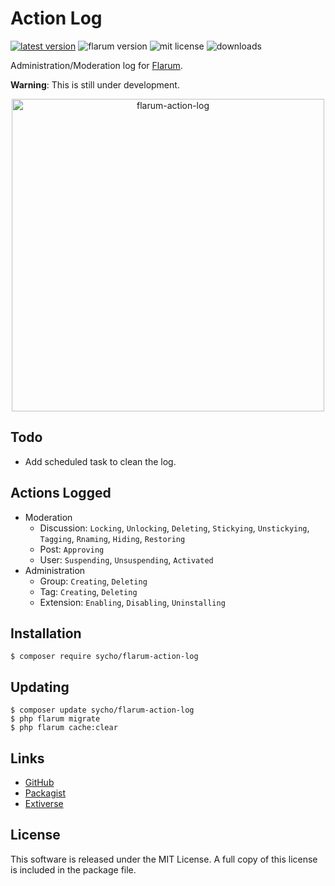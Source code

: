 # Action Log
[![latest version](https://img.shields.io/packagist/v/sycho/flarum-action-log.svg?style=flat-square)](https://packagist.org/packages/sycho/flarum-action-log)
![flarum version](https://img.shields.io/badge/flarum-%5E0.1.0--beta.14-%23e7742e?style=flat-square)
![mit license](https://img.shields.io/badge/license-MIT-green.svg?style=flat-square&color=green)
![downloads](https://img.shields.io/packagist/dt/sycho/flarum-action-log?color=%23f28d1a&style=flat-square)

Administration/Moderation log for [Flarum](https://github.com/flarum/flarum).

**Warning**: This is still under development.

<p align=center>
<img src="https://user-images.githubusercontent.com/20267363/87606561-32366680-c6f3-11ea-86a5-2c5d59ebdd78.png" alt="flarum-action-log" width="500">
</p>

## Todo
* Add scheduled task to clean the log.

## Actions Logged
* Moderation
  - Discussion: `Locking`, `Unlocking`, `Deleting`, `Stickying`, `Unstickying`, `Tagging`, `Rnaming`, `Hiding`, `Restoring`
  - Post: `Approving`
  - User: `Suspending`, `Unsuspending`, `Activated`
* Administration
  - Group: `Creating`, `Deleting`
  - Tag: `Creating`, `Deleting`
  - Extension: `Enabling`, `Disabling`, `Uninstalling`

## Installation
```ssh
$ composer require sycho/flarum-action-log
```

## Updating
```ssh
$ composer update sycho/flarum-action-log
$ php flarum migrate
$ php flarum cache:clear
```

## Links
* [GitHub](https://github.com/SychO9/flarum-action-log)
* [Packagist](https://packagist.org/packages/sycho/flarum-action-log)
* [Extiverse](https://extiverse.com/extension/sycho/flarum-action-log)

## License
This software is released under the MIT License. A full copy of this license is included in the package file.
